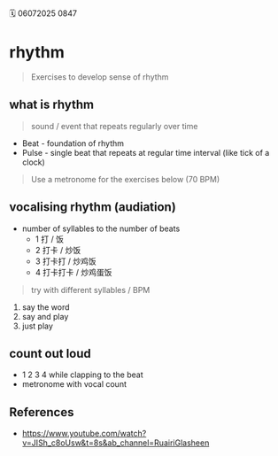 🗓️ 06072025 0847

# rhythm
> Exercises to develop sense of rhythm

## what is rhythm
> sound / event that repeats regularly over time
- Beat - foundation of rhythm
- Pulse - single beat that repeats at regular time interval (like tick of a clock)

> Use a metronome for the exercises below (70 BPM)
## vocalising rhythm (audiation)
- number of syllables  to the number of beats
	- 1 打 / 饭
	- 2 打卡 / 炒饭
	- 3 打卡打 / 炒鸡饭
	- 4 打卡打卡 / 炒鸡蛋饭
> try with different syllables / BPM
1. say the word
2. say and play
3. just play

## count out loud
- 1 2 3 4 while clapping to the beat
- metronome with vocal count
## References
- https://www.youtube.com/watch?v=JISh_c8oUsw&t=8s&ab_channel=RuairiGlasheen